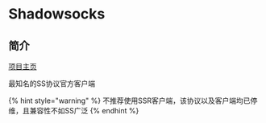 # Shadowsocks

## 简介

[项目主页](https://github.com/shadowsocks/shadowsocks-windows)

最知名的SS协议官方客户端

{% hint style="warning" %}
不推荐使用SSR客户端，该协议以及客户端均已停维，且兼容性不如SS广泛
{% endhint %}

